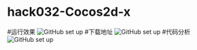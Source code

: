# hack032-Cocos2d-x

#运行效果
![GitHub set up](https://dn-epoint.qbox.me/D1965EAA1AA315AB521647045DF64E7B.gif)
#下载地址
![GitHub set up](https://dn-epoint.qbox.me/hack32%20ewm.png)
#代码分析
![GitHub set up](https://dn-epoint.qbox.me/hack32%20fx.png)
